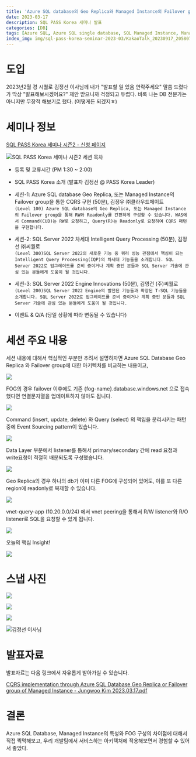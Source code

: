 ```yaml
---
title: 'Azure SQL database의 Geo Replica와 Managed Instance의 Failover group을 통한 CQRS 구현'
date: 2023-03-17
description: SQL PASS Korea 세미나 발표
categories: [DB]
tags: [Azure SQL, Azure SQL single database, SQL Managed Instance, Managed Instance, Geo Replica, Failover, Failover Group, FOG, PASS Korea, readonly listener]
index_img: img/sql-pass-korea-seminar-2023-03/KakaoTalk_20230917_205807945_11.jpg
---
```


# 도입

2023년2월 경 시퀄로 김정선 이사님께 내가 "발표할 일 있음 연락주세요" 말씀 드렸다가 막상 "발표해보시겠어요?" 제안 받으니까 걱정되고 두렵다. 비록 나는 DB 전문가는 아니지만 무장적 해보기로 했다. (어떻게든 되겠지ㅎ)

# 세미나 정보

[SQL PASS Korea 세미나 시즌2 - 신청 페이지](https://onoffmix.com/event/270849)

![SQL PASS Korea 세미나 시즌2 세션 목차](img/sql-pass-korea-seminar-2023-03/onoffmix-table-of-contents.png)

- 등록 및 교류시간 (PM 1:30 ~ 2:00)
- SQL PASS Korea 소개 (발표자 김정선 @ PASS Korea Leader)

- 세션-1: Azure SQL database Geo Replica, 또는 Managed Instance의 Failover group을 통한 CQRS 구현 (50분), 김정우 ㈜클라우드메이트<br>
`(Level 100) Azure SQL database의 Geo Replica, 또는 Managed Instance의 Failover group을 통해 RW와 Readonly를 간편하게 구성할 수 있습니다.
WAS에서 Command(CUD)는 RW로 요청하고, Query(R)는 Readonly로 요청하여 CQRS 패턴을 구현합니다.`

- 세션-2: SQL Server 2022 차세대 Intelligent Query Processing (50분), 김정선 ㈜씨퀄로<br>
`(Level 300)SQL Server 2022의 새로운 기능 중 쿼리 성능 관점에서 핵심이 되는 Intelligent Query Processing(IQP)의 차세대 기능들을 소개합니다. SQL Server 2022로 업그레이드를 준비 중이거나 계획 중인 분들과 SQL Server 기술에 관심 있는 분들에게 도움이 될 것입니다.`

- 세션-3: SQL Server 2022 Engine Innovations (50분), 김영건 (주)씨퀄로<br>
`(Level 200)SQL Server 2022 Engine의 발전된 기능들과 확장된 T-SQL 기능들을 소개합니다. SQL Server 2022로 업그레이드를 준비 중이거나 계획 중인 분들과 SQL Server 기술에 관심 있는 분들에게 도움이 될 것입니다.`

- 이벤트 & Q/A (당일 상황에 따라 변동될 수 있습니다)

# 세션 주요 내용

세션 내용에 대해서 핵심적인 부분만 추려서 설명하자면 Azure SQL Database Geo Replica 와 Failover group에 대한 아키텍처를 비교하는 내용이고,

![](img/sql-pass-korea-seminar-2023-03/Azure-SQL-Database-Geo-Replica-vs-Failover-groups.png)

FOG의 경우 failover 이후에도 기존 {fog-name}.database.windows.net 으로 접속했다면 연결문자열을 업데이트하지 않아도 됩니다.

![](img/sql-pass-korea-seminar-2023-03/Feature-comparison-Azure-SQL-Database-Geo-Replica-VS-Failover-group.png)

Command (insert, update, delete) 와 Query (select) 의 책임을 분리시키는 패턴 중에 Event Sourcing pattern이 있습니다.

![](img/sql-pass-korea-seminar-2023-03/CQRS-Pattern-Event-Sourcing-Pattern.png)

Data Layer 부분에서 listener를 통해서 primary/secondary 간에 read 요청과 write요청이 적절히 배분되도록 구성했습니다.

![](img/sql-pass-korea-seminar-2023-03/Micro-service-Architecture-Basic-Design.png)

Geo Replica의 경우 하나의 db가 이미 다른 FOG에 구성되어 있어도, 이를 또 다른 region에 readonly로 복제할 수 있습니다.

![](img/sql-pass-korea-seminar-2023-03/Azure-SQL-Database의-Geo-Replica-및-Failover-Group-구성-demo.png)

vnet-query-app (10.20.0.0/24) 에서 vnet peering을 통해서 R/W listener와 R/O listener로 SQL을 요청할 수 있게 됩니다.

![](img/sql-pass-korea-seminar-2023-03/Azure-SQL-Managed-Instance의-Failover-Group-구성-demo.png)

오늘의 핵심 Insight!

![](img/sql-pass-korea-seminar-2023-03/Azure-SQL-Managed-Instance의-Failover-Group-demo-구성-insights.png)

# 스냅 사진

![](img/sql-pass-korea-seminar-2023-03/KakaoTalk_20230917_205807945_05_down.jpg)

![](img/sql-pass-korea-seminar-2023-03/KakaoTalk_20230917_205807945_11.jpg)

![](img/sql-pass-korea-seminar-2023-03/KakaoTalk_20230917_205807945_06_down.jpg)

![김정선 이사님](img/sql-pass-korea-seminar-2023-03/KakaoTalk_20230917_205807945_04_down.jpg)

# 발표자료

발표자료는 다음 링크에서 자유롭게 받아가실 수 있습니다.

[CQRS implementation through Azure SQL Database Geo Replica or Failover group of Managed Instance - Jungwoo Kim 2023.03.17.pdf](https://drive.google.com/file/d/1udpMKt6hpttfw1yVBDk3l6tGX8y7wh_R/view?usp=sharing)

# 결론

Azure SQL Database, Managed Instance의 특성와 FOG 구성의 차이점에 대해서 직접 찍먹해보고, 우리 개발팀에서 서비스하는 아키텍처에 적용해보면서 경험할 수 있어서 좋았다.